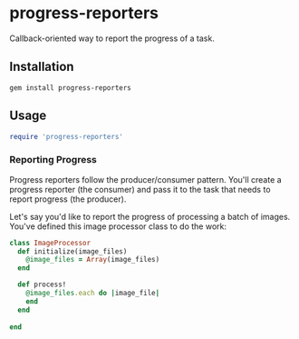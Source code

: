 progress-reporters
==================

Callback-oriented way to report the progress of a task.

## Installation

`gem install progress-reporters`

## Usage

```ruby
require 'progress-reporters'
```

### Reporting Progress

Progress reporters follow the producer/consumer pattern. You'll create a progress reporter (the consumer) and pass it to the task that needs to report progress (the producer).

Let's say you'd like to report the progress of processing a batch of images. You've defined this image processor class to do the work:

```ruby
class ImageProcessor
  def initialize(image_files)
    @image_files = Array(image_files)
  end

  def process!
    @image_files.each do |image_file|
    end
  end
  
end
```

